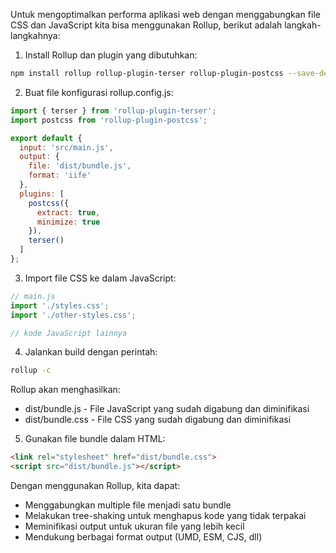 Untuk mengoptimalkan performa aplikasi web dengan menggabungkan file CSS dan JavaScript kita bisa menggunakan Rollup, berikut adalah langkah-langkahnya:

1. Install Rollup dan plugin yang dibutuhkan:
```bash
npm install rollup rollup-plugin-terser rollup-plugin-postcss --save-dev
```

2. Buat file konfigurasi rollup.config.js:
```javascript
import { terser } from 'rollup-plugin-terser';
import postcss from 'rollup-plugin-postcss';

export default {
  input: 'src/main.js',
  output: {
    file: 'dist/bundle.js',
    format: 'iife'
  },
  plugins: [
    postcss({
      extract: true,
      minimize: true
    }),
    terser()
  ]
};
```

3. Import file CSS ke dalam JavaScript:
```javascript
// main.js
import './styles.css';
import './other-styles.css';

// kode JavaScript lainnya
```

4. Jalankan build dengan perintah:
```bash
rollup -c
```

Rollup akan menghasilkan:
- dist/bundle.js - File JavaScript yang sudah digabung dan diminifikasi
- dist/bundle.css - File CSS yang sudah digabung dan diminifikasi

5. Gunakan file bundle dalam HTML:
```html
<link rel="stylesheet" href="dist/bundle.css">
<script src="dist/bundle.js"></script>
```

Dengan menggunakan Rollup, kita dapat:
- Menggabungkan multiple file menjadi satu bundle
- Melakukan tree-shaking untuk menghapus kode yang tidak terpakai
- Meminifikasi output untuk ukuran file yang lebih kecil
- Mendukung berbagai format output (UMD, ESM, CJS, dll)
